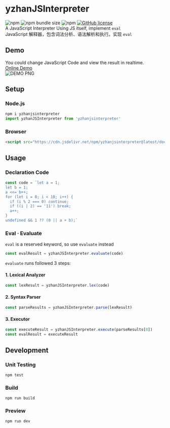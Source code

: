 # yzhanJSInterpreter  
![npm](https://img.shields.io/npm/v/yzhanjsinterpreter)
![npm bundle size](https://img.shields.io/bundlephobia/minzip/yzhanjsinterpreter)
![npm](https://img.shields.io/npm/dt/yzhanjsinterpreter)
[![GitHub license](https://img.shields.io/github/license/mantoufan/yzhanjsinterpreter)](https://github.com/mantoufan/yzhanjsinterpreter/blob/main/LICENSE)  
A JavaScript Interpreter Using JS itself, implement `eval`  
JavaScript 解释器，包含词法分析、语法解析和执行。实现 `eval`
## Demo
You could change JavaScript Code and view the result in realtime.  
[Online Demo](https://mantoufan.github.io/yzhanJSInterpreter)  
![DEMO PNG](https://s2.loli.net/2023/06/15/lwu5Cat9gox27dR.png)
## Setup
### Node.js
```javascript
npm i yzhanjsinterpreter
import yzhanJSInterpreter from 'yzhanjsinterpreter'
```
### Browser
```html
<script src="https://cdn.jsdelivr.net/npm/yzhanjsinterpreter@latest/docs/yzhanjsinterpreter.min.js"></script>
```
## Usage
### Declaration Code
```javascript
const code = `let a = 1;
let b = 1;
a <<= b++;
for (let i = 0; i < 10; i++) {
  if (i % 2 === 0) continue;
  if ((i | 2) == '11') break;
  a++;
}
undefined && 1 ?? (0 || a + b);`
```
### Eval · Evaluate
`eval` is a reserved keyword, so use `evaluate` instead
```javascript 
const evalResult = yzhanJSInterpreter.evaluate(code)
```
`evaluate` runs followed 3 steps:
#### 1. Lexical Analyzer
```javascript
const lexResult = yzhanJSInterpreter.lex(code)
```
#### 2. Syntax Parser
```javascript
const parseResults = yzhanJSInterpreter.parse(lexResult)
```
#### 3. Executor
```javascript
const executeResult = yzhanJSInterpreter.execute(parseResults[0])
const evalResult = executeResult
```
## Development
### Unit Testing
```shell
npm test
```
### Build
```shell
npm run build
```
### Preview
```shell
npm run dev
```
